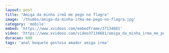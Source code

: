 ```yaml
---
layout: post
title: "Amiga da minha irmã me pego no flagra"
image: '/thumbs/amiga-da-minha-irma-me-pego-no-flagra.jpg'
category: 'mobile'
embed: 'https://www.xvideos.com/embedframe/37134681'
video: 'https://www.xvideos.com/video37134681/amiga_da_minha_irma_me_pego_no_flagra'
duracao: 600
tags: 'anal boquete gostosa amador amiga irma'
---
```

